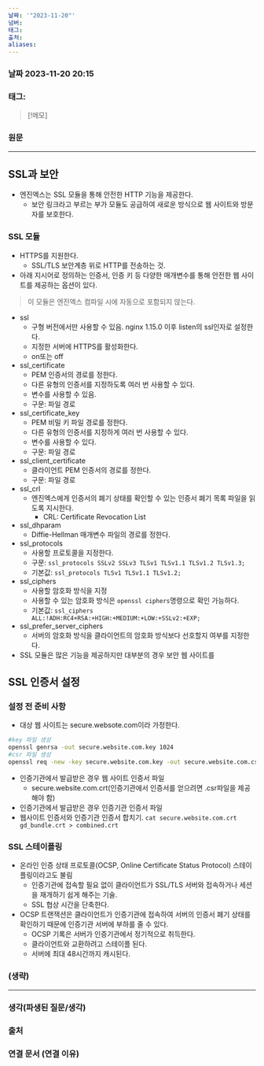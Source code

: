 ```yaml
---
날짜: '"2023-11-20"'
넘버: 
태그: 
출처: 
aliases:
---
```

### 날짜  2023-11-20 20:15

### 태그:

>[!메모]
>

### 원문
---
## SSL과 보안
- 엔진엑스는 SSL 모듈을 통해 안전한 HTTP 기능을 제공한다.
	- 보안 링크라고 부르는 부가 모듈도 공급하여 새로운 방식으로 웹 사이트와 방문자를 보호한다.
### SSL 모듈
- HTTPS를 지원한다.
	- SSL/TLS 보안계층 위로 HTTP를 전송하는 것.
- 아래 지시어로 정의하는 인증서, 인증 키 등 다양한 매개변수를 통해 안전한 웹 사이트를 제공하는 옵션이 있다.
> 이 모듈은 엔진엑스 컴파일 시에 자동으로 포함되지 않는다.

- ssl
	- 구형 버전에서만 사용할 수 있음. nginx 1.15.0 이후 listen의 ssl인자로 설정한다.
	- 지정한 서버에 HTTPS를 활성화한다.
	- on또는 off
- ssl_certificate
	- PEM 인증서의 경로를 정한다. 
	- 다른 유형의 인증서를 지정하도록 여러 번 사용할 수 있다. 
	- 변수를 사용할 수 있음.
	- 구문: 파일 경로
- ssl_certificate_key
	- PEM 비밀 키 파일 경로를 정한다.
	- 다른 유형의 인증서를 지정하게 여러 번 사용할 수 있다.
	- 변수를 사용할 수 있다.
	- 구문: 파일 경로
- ssl_client_certificate
	- 클라이언트 PEM 인증서의 경로를 정한다.
	- 구문: 파일 경로
- ssl_crl
	- 엔진엑스에게 인증서의 폐기 상태를 확인할 수 있는 인증서 폐기 목록 파일을 읽도록 지시한다.
		- CRL: Certificate Revocation List
- ssl_dhparam
	- Diffie-Hellman 매개변수 파일의 경로를 정한다.
- ssl_protocols
	- 사용할 프로토콜을 지정한다.
	- 구문: `ssl_protocols SSLv2 SSLv3 TLSv1 TLSv1.1 TLSv1.2 TLSv1.3;`
	- 기본값: `ssl_protocols TLSv1 TLSv1.1 TLSv1.2;` 
- ssl_ciphers
	- 사용할 암호화 방식을 지정
	- 사용할 수 있는 암호화 방식은 `openssl ciphers`명령으로 확인 가능하다.
	- 기본값: `ssl_ciphers ALL:!ADH:RC4+RSA:+HIGH:+MEDIUM:+LOW:+SSLv2:+EXP;`
- ssl_prefer_server_ciphers
	- 서버의 암호화 방식을 클라이언트의 암호화 방식보다 선호할지 여부를 지정한다.
- SSL 모듈은 많은 기능을 제공하지만 대부분의 경우 보안 웹 사이트를 
## SSL 인증서 설정
### 설정 전 준비 사항
- 대상 웹 사이트는 secure.websote.com이라 가정한다.
```bash
#key 파일 생성
openssl genrsa -out secure.website.com.key 1024 
#csr 파일 생성
openssl req -new -key secure.website.com.key -out secure.website.com.csr
```
- 인증기관에서 발급받은 경우 웹 사이트 인증서 파일
	- secure.website.com.crt(인증기관에서 인증서를 얻으려면 .csr파일을 제공해야 함)
- 인증기관에서 발급받은 경우 인증기관 인증서 파일
- 웹사이트 인증서와 인증기관 인증서 합치기.
	`cat secure.website.com.crt gd_bundle.crt > combined.crt`
### SSL 스테이플링
- 온라인 인증 상태 프로토콜(OCSP, Online Certificate Status Protocol) 스테이플링이라고도 불림
	- 인증기관에 접속할 필요 없이 클라이언트가 SSL/TLS 서버와 접속하거나 세션을 재개하기 쉽게 해주는 기술.
	- SSL 협상 시간을 단축한다.
- OCSP 트랜잭션은 클라이언트가 인증기관에 접속하여 서버의 인증서 폐기 상태를 확인하기 때문에 인증기관 서버에 부하를 줄 수 있다.
	- OCSP 기록은 서버가 인증기관에서 정기적으로 취득한다.
	- 클라이언트와 교환하려고 스테이플 된다.
	- 서버에 최대 48시간까지 캐시된다.
### (생략)

---
### 생각(파생된 질문/생각)

### 출처

### 연결 문서 (연결 이유)
